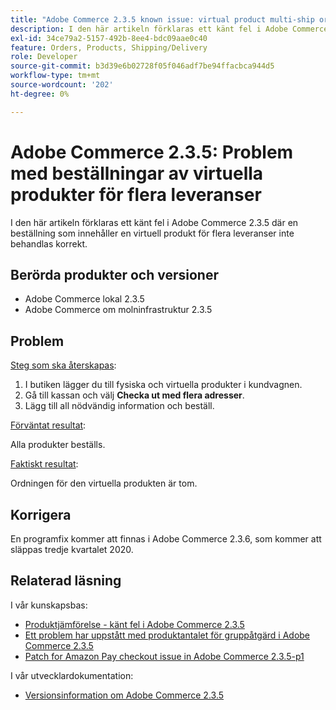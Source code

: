 ```yaml
---
title: "Adobe Commerce 2.3.5 known issue: virtual product multi-ship orders"
description: I den här artikeln förklaras ett känt fel i Adobe Commerce 2.3.5 där en beställning som innehåller en virtuell produkt för flera leveranser inte behandlas korrekt.
exl-id: 34ce79a2-5157-492b-8ee4-bdc09aae0c40
feature: Orders, Products, Shipping/Delivery
role: Developer
source-git-commit: b3d39e6b02728f05f046adf7be94ffacbca944d5
workflow-type: tm+mt
source-wordcount: '202'
ht-degree: 0%

---
```


# Adobe Commerce 2.3.5: Problem med beställningar av virtuella produkter för flera leveranser

I den här artikeln förklaras ett känt fel i Adobe Commerce 2.3.5 där en beställning som innehåller en virtuell produkt för flera leveranser inte behandlas korrekt.

## Berörda produkter och versioner

* Adobe Commerce lokal 2.3.5
* Adobe Commerce om molninfrastruktur 2.3.5

## Problem

<u>Steg som ska återskapas</u>:

1. I butiken lägger du till fysiska och virtuella produkter i kundvagnen.
1. Gå till kassan och välj **Checka ut med flera adresser**.
1. Lägg till all nödvändig information och beställ.

<u>Förväntat resultat</u>:

Alla produkter beställs.

<u>Faktiskt resultat</u>:

Ordningen för den virtuella produkten är tom.

## Korrigera

En programfix kommer att finnas i Adobe Commerce 2.3.6, som kommer att släppas tredje kvartalet 2020.

## Relaterad läsning

I vår kunskapsbas:

* [Produktjämförelse - känt fel i Adobe Commerce 2.3.5](/help/troubleshooting/storefront/product-comparison-known-issue-in-magento-2-3-5.md)
* [Ett problem har uppstått med produktantalet för gruppåtgärd i Adobe Commerce 2.3.5](/help/troubleshooting/miscellaneous/bulk-action-product-count-known-issue-in-magento-2-3-5.md)
* [Patch for Amazon Pay checkout issue in Adobe Commerce 2.3.5-p1](/help/troubleshooting/payments/patch-for-amazon-pay-checkout-issue-in-magento-2-3-5-p1.md)

I vår utvecklardokumentation:

* [Versionsinformation om Adobe Commerce 2.3.5](https://commerce-docs.github.io/devdocs-archive/2.3/guides/v2.3/release-notes/release-notes-2-3-5-commerce.html#known-issues)
